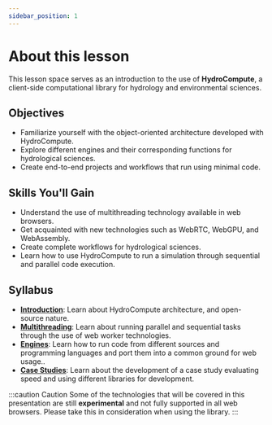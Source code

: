 ```yaml
---
sidebar_position: 1
---
```


# About this lesson

This lesson space serves as an introduction to the use of **HydroCompute**, a client-side computational library for hydrology and environmental sciences.

## Objectives

- Familiarize yourself with the object-oriented architecture developed with HydroCompute.
- Explore different engines and their corresponding functions for hydrological sciences.
- Create end-to-end projects and workflows that run using minimal code.


## Skills You'll Gain

- Understand the use of multithreading technology available in web browsers.
- Get acquainted with new technologies such as WebRTC, WebGPU, and WebAssembly.
- Create complete workflows for hydrological sciences.
- Learn how to use HydroCompute to run a simulation through sequential and parallel code execution.


## Syllabus

- **[Introduction](../docs/intro.mdx)**: Learn about HydroCompute architecture, and open-source nature.
- **[Multithreading](../docs/tutorial/multithread)**: Learn about running parallel and sequential tasks through the use of web worker technologies.
- **[Engines](../docs/tutorial/engines)**: Learn how to run code from different sources and programming languages and port them into a common ground for web usage..
- **[Case Studies](../docs/tutorial/_category_.json)**: Learn about the development of a case study evaluating speed and using different libraries for development.

:::caution Caution
Some of the technologies that will be covered in this presentation are still **experimental** and not fully supported in all web browsers. Please take this in consideration when using the library.
:::